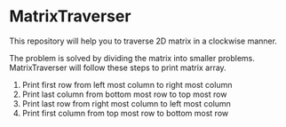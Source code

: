 # MatrixTraverser

This repository will help you to traverse 2D matrix in a clockwise manner.

The problem is solved by dividing the matrix into smaller problems. MatrixTraverser will follow these steps to print matrix array.
1. Print first row from left most column to right most column
2. Print last column from bottom most row to top most row
3. Print last row from right most column to left most column
4. Print first column from top most row to bottom most row
